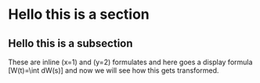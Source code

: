 # Hello this is a section

## Hello this is a subsection

These are inline \(x=1\) and \(y=2\) formulates and here goes a display formula \[W(t)=\int dW(s)\] and now we will see how this gets transformed.

